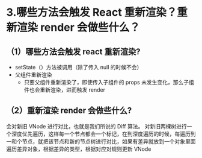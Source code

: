 # 3.哪些方法会触发 React 重新渲染？重新渲染 render 会做些什么？

## （1）哪些方法会触发 react 重新渲染?

- setState（）方法被调用（除了传入 null 的时候不会）
- 父组件重新渲染
  - 只要父组件重新渲染了，即使传入子组件的 props 未发生变化，那么子组件也会重新渲染，进而触发 render

## （2）重新渲染 render 会做些什么?

会对新旧 VNode 进行对比，也就是我们所说的 Diff 算法。
对新旧两棵树进行一个深度优先遍历，这样每一个节点都会一个标记，在到深度遍历的时候，每遍历到一和个节点，就把该节点和新的节点树进行对比，如果有差异就放到一个对象里面
遍历差异对象，根据差异的类型，根据对应对规则更新 VNode
